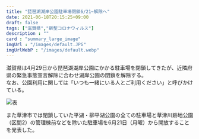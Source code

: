 ```yaml
---
title: "琵琶湖湖岸公園駐車場閉鎖6/21~解除へ"
date: 2021-06-18T20:15:25+09:00
draft: false
tags: ["滋賀県","新型コロナウィルス"]
description : ""
card : "summary_large_image"
imgUrl : "/images/default.JPG"
imgUrlWebP : "/images/default.webp"
---
```

滋賀県は4月29日から琵琶湖湖岸公園にかかる駐車場を閉鎖してきたが、近隣府県の緊急事態宣言解除に合わせ湖岸公園の閉鎖を解除する。  
なお、公園利用に関しては「いつも一緒にいる人とご利用ください」と呼びかけている。

![表](/images/news/2021/06/1819-1.png)

また草津市では閉鎖していた平湖・柳平湖公園の全ての駐車場と草津川跡地公園（区間2）の管理棟前などを除いた駐車場を6月21日（月曜）から開放することを発表した。
